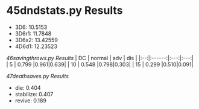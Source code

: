 45dndstats.py Results
=====================
- 3D6: 10.5153
- 3D6r1: 11.7848
- 3D6x2: 13.42559
- 4D6d1: 12.23523

_46savingthrows.py Results_
| DC | normal | adv | dis |
|:--:|:------:|:---:|:---:|
| 5  | 0.799  |0.961|0.639|
| 10 | 0.548  |0.798|0.303|
| 15 | 0.299  |0.510|0.091|

_47deathsaves.py Results_
- die: 0.404
- stabilize: 0.407
- revive: 0.189
